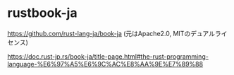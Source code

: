 # rustbook-ja

https://github.com/rust-lang-ja/book-ja  (元はApache2.0, MITのデュアルライセンス)

https://doc.rust-jp.rs/book-ja/title-page.html#the-rust-programming-language-%E6%97%A5%E6%9C%AC%E8%AA%9E%E7%89%88

